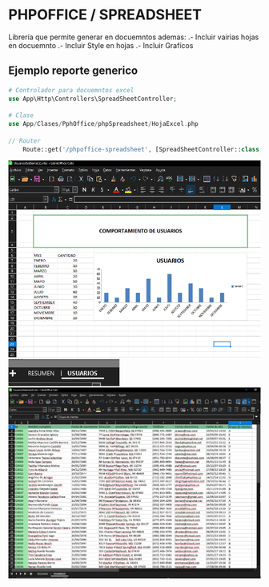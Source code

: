 # PHPOFFICE / SPREADSHEET

Librería que permite generar en docuemntos ademas:
    .- Incluir vairias hojas en docuemnto
    .- Incluir Style en hojas
    .- Incluir Grafícos 


## Ejemplo reporte generico

```php
# Controlador para docuemntos excel
use App\Http\Controllers\SpreadSheetController;

# Clase 
use App/Clases/PphOffice/phpSpreadsheet/HojaExcel.php

// Router
    Route::get('/phpoffice-spreadsheet', [SpreadSheetController::class, 'excel']);
```

![alt text](public/imgcat/spreadsheet1.png)
![alt text](public/imgcat/spreadsheet3.png)
![alt text](public/imgcat/spreadsheet2.png)